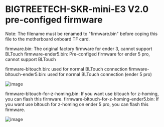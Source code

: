 # BIGTREETECH-SKR-mini-E3 V2.0 pre-configed firmware
Note: The filename must be renamed to "firmware.bin" before coping this file to the motherboard onboard TF card.

firmware.bin: The original factory firmware for ender 3, cannot support BLTouch
firmware-ender5.bin: Pre-configed firmware for ender 5 pro, cannot support BLTouch

firmware-bltouch.bin: used for normal BLTouch connection
firmware-bltouch-ender5.bin: used for normal BLTouch connection (ender 5 pro)

![image](https://github.com/bigtreetech/BIGTREETECH-SKR-mini-E3/blob/master/hardware/BTT%20SKR%20MINI%20E3%20V2.0/Hardware/bltouch-2.0-1.jpg)

firmware-bltouch-for-z-homing.bin: If you want use bltouch for z-homing, you can flash this firmware.
firmware-bltouch-for-z-homing-ender5.bin: If you want use bltouch for z-homing on ender 5 pro, you can flash this firmware.

![image](https://github.com/bigtreetech/BIGTREETECH-SKR-mini-E3/blob/master/hardware/BTT%20SKR%20MINI%20E3%20V2.0/Hardware/bltouch-2.0-2.jpg)


